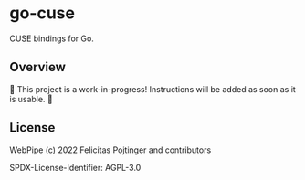 # go-cuse

CUSE bindings for Go.

## Overview

🚧 This project is a work-in-progress! Instructions will be added as soon as it is usable. 🚧

## License

WebPipe (c) 2022 Felicitas Pojtinger and contributors

SPDX-License-Identifier: AGPL-3.0
